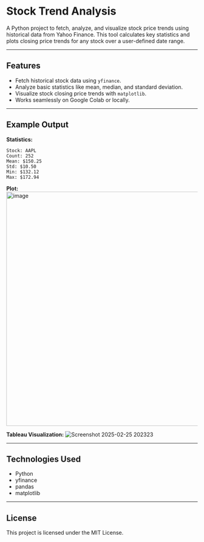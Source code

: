 # **Stock Trend Analysis**  

A Python project to fetch, analyze, and visualize stock price trends using historical data from Yahoo Finance. This tool calculates key statistics and plots closing price trends for any stock over a user-defined date range.  

---

## **Features**  
- Fetch historical stock data using `yfinance`.  
- Analyze basic statistics like mean, median, and standard deviation.  
- Visualize stock closing price trends with `matplotlib`.  
- Works seamlessly on Google Colab or locally.  

---

## **Example Output**  
**Statistics:**  
```
Stock: AAPL  
Count: 252  
Mean: $150.25  
Std: $10.50  
Min: $132.12  
Max: $172.94  
```

**Plot:**  
<img width="616" alt="image" src="https://github.com/user-attachments/assets/e95f27e5-3f36-4efc-b141-39da598a65f9" />

**Tableau Visualization:**
![Screenshot 2025-02-25 202323](https://github.com/user-attachments/assets/dd0df938-5472-472e-8a15-cf3efc2310ed)

---

## **Technologies Used**  
- Python  
- yfinance  
- pandas  
- matplotlib  

---

## **License**  
This project is licensed under the MIT License.
